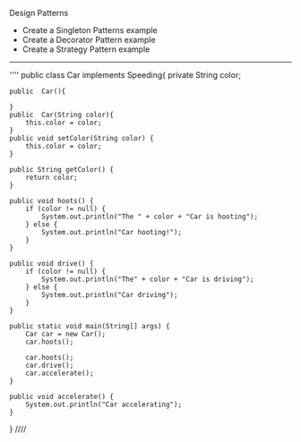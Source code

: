Design Patterns
 
 
*  Create a Singleton Patterns example
*  Create a Decorator Pattern example
*  Create a Strategy Pattern example

*****
''''
public class Car implements Speeding{
    private String color;


    public  Car(){

    }
    public  Car(String color){
        this.color = color;
    }
    public void setColor(String color) {
        this.color = color;
    }

    public String getColor() {
        return color;
    }

    public void hoots() {
        if (color != null) {
            System.out.println("The " + color + "Car is hooting");
        } else {
            System.out.println("Car hooting!");
        }
    }

    public void drive() {
        if (color != null) {
            System.out.println("The" + color + "Car is driving");
        } else {
            System.out.println("Car driving");
        }
    }

    public static void main(String[] args) {
        Car car = new Car();
        car.hoots();

        car.hoots();
        car.drive();
        car.accelerate();
    }

    public void accelerate() {
        System.out.println("Car accelerating");
    }
}
////